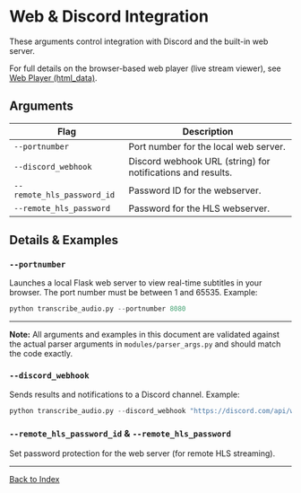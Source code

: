 
# Web & Discord Integration

These arguments control integration with Discord and the built-in web server.

For full details on the browser-based web player (live stream viewer), see [Web Player (html_data)](./web_player.md).

## Arguments
| Flag                    | Description                                                      |
|-------------------------|------------------------------------------------------------------|
| `--portnumber`          | Port number for the local web server.                             |
| `--discord_webhook`     | Discord webhook URL (string) for notifications and results.                |
| `--remote_hls_password_id` | Password ID for the webserver.                                 |
| `--remote_hls_password` | Password for the HLS webserver.                                   |

## Details & Examples

### `--portnumber`
Launches a local Flask web server to view real-time subtitles in your browser. The port number must be between 1 and 65535. Example:
```python
python transcribe_audio.py --portnumber 8080
```
---
**Note:** All arguments and examples in this document are validated against the actual parser arguments in `modules/parser_args.py` and should match the code exactly.

### `--discord_webhook`
Sends results and notifications to a Discord channel. Example:
```python
python transcribe_audio.py --discord_webhook "https://discord.com/api/webhooks/1234567890/1234567890"
```

### `--remote_hls_password_id` & `--remote_hls_password`
Set password protection for the web server (for remote HLS streaming).

---
[Back to Index](./index.md)
